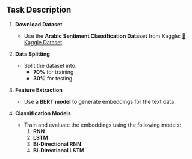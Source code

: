 ## **Task Description**  

1. **Download Dataset**  
   - Use the **Arabic Sentiment Classification Dataset** from Kaggle:  [🔗 Kaggle Dataset](https://www.kaggle.com/datasets/abdallaellaithy/330k-arabic-sentiment-reviews)  

2. **Data Splitting**  
   - Split the dataset into:  
     - **70%** for training  
     - **30%** for testing  

3. **Feature Extraction**  
   - Use a **BERT model** to generate embeddings for the text data.  

4. **Classification Models**  
   - Train and evaluate the embeddings using the following models:  
     1. **RNN**  
     2. **LSTM**  
     3. **Bi-Directional RNN**  
     4. **Bi-Directional LSTM**  
